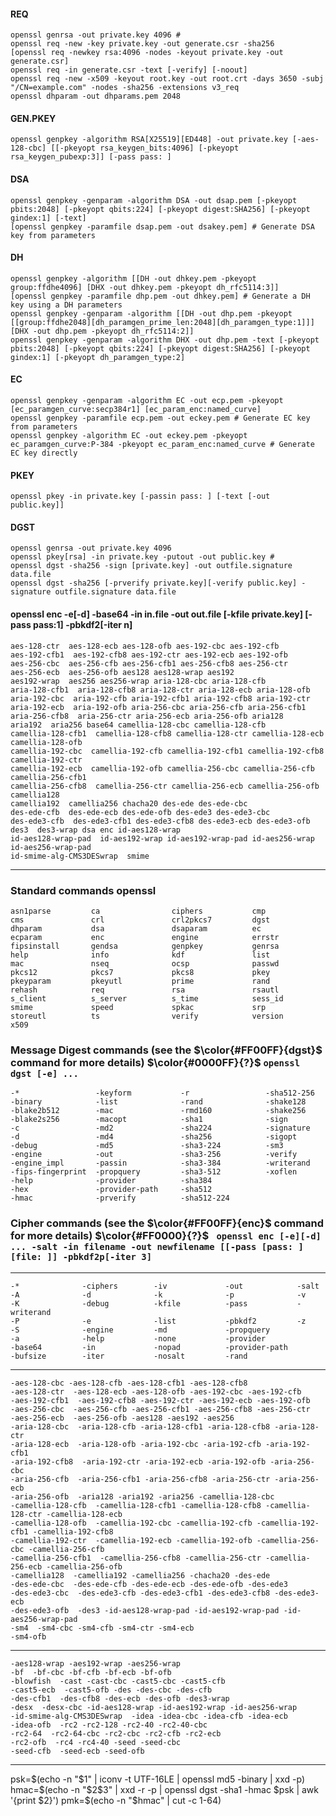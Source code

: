 #### REQ
    openssl genrsa -out private.key 4096 #
    openssl req -new -key private.key -out generate.csr -sha256
    [openssl req -newkey rsa:4096 -nodes -keyout private.key -out generate.csr]
    openssl req -in generate.csr -text [-verify] [-noout]
    openssl req -new -x509 -keyout root.key -out root.crt -days 3650 -subj "/CN=example.com" -nodes -sha256 -extensions v3_req
    openssl dhparam -out dhparams.pem 2048
#### GEN.PKEY
    openssl genpkey -algorithm RSA[X25519][ED448] -out private.key [-aes-128-cbc] [[-pkeyopt rsa_keygen_bits:4096] [-pkeyopt rsa_keygen_pubexp:3]] [-pass pass: ]
#### DSA
    openssl genpkey -genparam -algorithm DSA -out dsap.pem [-pkeyopt pbits:2048] [-pkeyopt qbits:224] [-pkeyopt digest:SHA256] [-pkeyopt gindex:1] [-text]
    [openssl genpkey -paramfile dsap.pem -out dsakey.pem] # Generate DSA key from parameters
#### DH
    openssl genpkey -algorithm [[DH -out dhkey.pem -pkeyopt group:ffdhe4096] [DHX -out dhkey.pem -pkeyopt dh_rfc5114:3]]
    [openssl genpkey -paramfile dhp.pem -out dhkey.pem] # Generate a DH key using a DH parameters
    openssl genpkey -genparam -algorithm [[DH -out dhp.pem -pkeyopt [[group:ffdhe2048][dh_paramgen_prime_len:2048][dh_paramgen_type:1]]] [DHX -out dhp.pem -pkeyopt dh_rfc5114:2]]
    openssl genpkey -genparam -algorithm DHX -out dhp.pem -text [-pkeyopt pbits:2048] [-pkeyopt qbits:224] [-pkeyopt digest:SHA256] [-pkeyopt gindex:1] [-pkeyopt dh_paramgen_type:2]
#### EC
    openssl genpkey -genparam -algorithm EC -out ecp.pem -pkeyopt [ec_paramgen_curve:secp384r1] [ec_param_enc:named_curve]
    openssl genpkey -paramfile ecp.pem -out eckey.pem # Generate EC key from parameters
    openssl genpkey -algorithm EC -out eckey.pem -pkeyopt ec_paramgen_curve:P-384 -pkeyopt ec_param_enc:named_curve # Generate EC key directly
#### PKEY
    openssl pkey -in private.key [-passin pass: ] [-text [-out public.key]]
#### DGST
    openssl genrsa -out private.key 4096
    openssl pkey[rsa] -in private.key -putout -out public.key #
    openssl dgst -sha256 -sign [private.key] -out outfile.signature data.file
    openssl dgst -sha256 [-prverify private.key][-verify public.key] -signature outfile.signature data.file
#### openssl enc -e[-d] -base64 -in in.file -out out.file [-kfile private.key] [-pass pass:1] -pbkdf2[-iter n]  #
    aes-128-ctr  aes-128-ecb aes-128-ofb aes-192-cbc aes-192-cfb
    aes-192-cfb1  aes-192-cfb8 aes-192-ctr aes-192-ecb aes-192-ofb
    aes-256-cbc  aes-256-cfb aes-256-cfb1 aes-256-cfb8 aes-256-ctr
    aes-256-ecb  aes-256-ofb aes128 aes128-wrap aes192
    aes192-wrap  aes256 aes256-wrap aria-128-cbc aria-128-cfb
    aria-128-cfb1  aria-128-cfb8 aria-128-ctr aria-128-ecb aria-128-ofb
    aria-192-cbc  aria-192-cfb aria-192-cfb1 aria-192-cfb8 aria-192-ctr
    aria-192-ecb  aria-192-ofb aria-256-cbc aria-256-cfb aria-256-cfb1
    aria-256-cfb8  aria-256-ctr aria-256-ecb aria-256-ofb aria128
    aria192  aria256 base64 camellia-128-cbc camellia-128-cfb
    camellia-128-cfb1  camellia-128-cfb8 camellia-128-ctr camellia-128-ecb camellia-128-ofb
    camellia-192-cbc  camellia-192-cfb camellia-192-cfb1 camellia-192-cfb8 camellia-192-ctr
    camellia-192-ecb  camellia-192-ofb camellia-256-cbc camellia-256-cfb camellia-256-cfb1
    camellia-256-cfb8  camellia-256-ctr camellia-256-ecb camellia-256-ofb camellia128
    camellia192  camellia256 chacha20 des-ede des-ede-cbc
    des-ede-cfb  des-ede-ecb des-ede-ofb des-ede3 des-ede3-cbc
    des-ede3-cfb  des-ede3-cfb1 des-ede3-cfb8 des-ede3-ecb des-ede3-ofb
    des3  des3-wrap dsa enc id-aes128-wrap
    id-aes128-wrap-pad  id-aes192-wrap id-aes192-wrap-pad id-aes256-wrap id-aes256-wrap-pad
    id-smime-alg-CMS3DESwrap  smime
---
### Standard commands openssl

    asn1parse         ca                ciphers           cmp
    cms               crl               crl2pkcs7         dgst
    dhparam           dsa               dsaparam          ec
    ecparam           enc               engine            errstr
    fipsinstall       gendsa            genpkey           genrsa
    help              info              kdf               list
    mac               nseq              ocsp              passwd
    pkcs12            pkcs7             pkcs8             pkey
    pkeyparam         pkeyutl           prime             rand
    rehash            req               rsa               rsautl
    s_client          s_server          s_time            sess_id
    smime             speed             spkac             srp
    storeutl          ts                verify            version
    x509

### Message Digest commands (see the $\color{#FF00FF}{dgst}$ command for more details) $\color{#0000FF}{?}$ ` openssl dgst [-e] ... `

    -*                 -keyform           -r                 -sha512-256
    -binary            -list              -rand              -shake128
    -blake2b512        -mac               -rmd160            -shake256
    -blake2s256        -macopt            -sha1              -sign
    -c                 -md2               -sha224            -signature
    -d                 -md4               -sha256            -sigopt
    -debug             -md5               -sha3-224          -sm3
    -engine            -out               -sha3-256          -verify
    -engine_impl       -passin            -sha3-384          -writerand
    -fips-fingerprint  -propquery         -sha3-512          -xoflen
    -help              -provider          -sha384
    -hex               -provider-path     -sha512
    -hmac              -prverify          -sha512-224

### Cipher commands (see the $\color{#FF00FF}{enc}$ command for more details) $\color{#FF0000}{?}$ ` openssl enc [-e][-d] ... -salt -in filename -out newfilename [[-pass [pass: ][file: ]] -pbkdf2p[-iter 3]`
---
    -*              -ciphers        -iv             -out            -salt
    -A              -d              -k              -p              -v
    -K              -debug          -kfile          -pass           -writerand
    -P              -e              -list           -pbkdf2         -z
    -S              -engine         -md             -propquery
    -a              -help           -none           -provider
    -base64         -in             -nopad          -provider-path
    -bufsize        -iter           -nosalt         -rand
---
    -aes-128-cbc -aes-128-cfb -aes-128-cfb1 -aes-128-cfb8
    -aes-128-ctr  -aes-128-ecb -aes-128-ofb -aes-192-cbc -aes-192-cfb
    -aes-192-cfb1  -aes-192-cfb8 -aes-192-ctr -aes-192-ecb -aes-192-ofb
    -aes-256-cbc  -aes-256-cfb -aes-256-cfb1 -aes-256-cfb8 -aes-256-ctr
    -aes-256-ecb  -aes-256-ofb -aes128 -aes192 -aes256
    -aria-128-cbc  -aria-128-cfb -aria-128-cfb1 -aria-128-cfb8 -aria-128-ctr
    -aria-128-ecb  -aria-128-ofb -aria-192-cbc -aria-192-cfb -aria-192-cfb1
    -aria-192-cfb8  -aria-192-ctr -aria-192-ecb -aria-192-ofb -aria-256-cbc
    -aria-256-cfb  -aria-256-cfb1 -aria-256-cfb8 -aria-256-ctr -aria-256-ecb
    -aria-256-ofb  -aria128 -aria192 -aria256 -camellia-128-cbc
    -camellia-128-cfb  -camellia-128-cfb1 -camellia-128-cfb8 -camellia-128-ctr -camellia-128-ecb
    -camellia-128-ofb  -camellia-192-cbc -camellia-192-cfb -camellia-192-cfb1 -camellia-192-cfb8
    -camellia-192-ctr  -camellia-192-ecb -camellia-192-ofb -camellia-256-cbc -camellia-256-cfb
    -camellia-256-cfb1  -camellia-256-cfb8 -camellia-256-ctr -camellia-256-ecb -camellia-256-ofb
    -camellia128  -camellia192 -camellia256 -chacha20 -des-ede
    -des-ede-cbc  -des-ede-cfb -des-ede-ecb -des-ede-ofb -des-ede3
    -des-ede3-cbc  -des-ede3-cfb -des-ede3-cfb1 -des-ede3-cfb8 -des-ede3-ecb
    -des-ede3-ofb  -des3 -id-aes128-wrap-pad -id-aes192-wrap-pad -id-aes256-wrap-pad
    -sm4  -sm4-cbc -sm4-cfb -sm4-ctr -sm4-ecb
    -sm4-ofb
---
    -aes128-wrap -aes192-wrap -aes256-wrap
    -bf  -bf-cbc -bf-cfb -bf-ecb -bf-ofb
    -blowfish  -cast -cast-cbc -cast5-cbc -cast5-cfb
    -cast5-ecb  -cast5-ofb -des -des-cbc -des-cfb
    -des-cfb1  -des-cfb8 -des-ecb -des-ofb -des3-wrap
    -desx  -desx-cbc -id-aes128-wrap -id-aes192-wrap -id-aes256-wrap
    -id-smime-alg-CMS3DESwrap  -idea -idea-cbc -idea-cfb -idea-ecb
    -idea-ofb  -rc2 -rc2-128 -rc2-40 -rc2-40-cbc
    -rc2-64  -rc2-64-cbc -rc2-cbc -rc2-cfb -rc2-ecb
    -rc2-ofb  -rc4 -rc4-40 -seed -seed-cbc
    -seed-cfb  -seed-ecb -seed-ofb
---
psk=$(echo -n "$1" | iconv -t UTF-16LE | openssl md5 -binary | xxd -p)
hmac=$(echo -n "$2$3" | xxd -r -p | openssl dgst -sha1 -hmac $psk | awk '{print $2}')
pmk=$(echo -n "$hmac" | cut -c 1-64)
